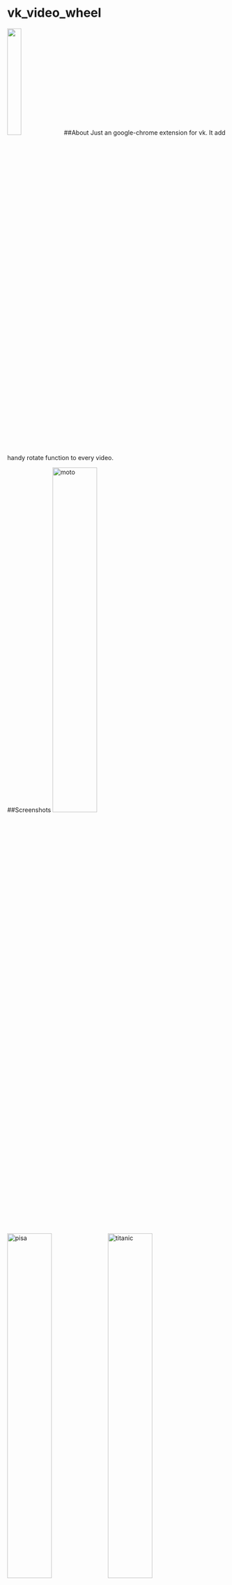 # vk_video_wheel

<img src="https://habrastorage.org/files/5b3/07e/67b/5b307e67b3d74460bd3d006a31ccc43e.png" width="25%"/>
##About
Just an google-chrome extension for vk. It add handy rotate function to every video.

##Screenshots
<img src="https://habrastorage.org/files/fc7/e86/30f/fc7e8630fcd84bb2aba8fc985fca9e78.png" alt="moto" width="45%">
<img src="https://habrastorage.org/files/783/73a/9e8/78373a9e85f64620a671e648f19c0a13.png" alt="pisa" width="45%">
<img src="https://habrastorage.org/files/f69/576/4a3/f695764a38a048f3b320d914b82687e8.png" alt="titanic" width="45%">
